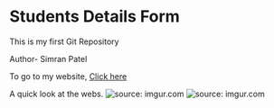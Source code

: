 <h1>Students Details Form</h1>
<p>This is my first Git Repository</p>
<p>Author- Simran Patel</p>

<p>To go to my website, <a href="https://simranspatel.github.io/infoform/">Click here</a></p>
A quick look at the webs.
<img src="https://i.imgur.com/OLjS6hw.png" title="source: imgur.com" />
<img src="https://i.imgur.com/31EobQc.png" title="source: imgur.com" />


